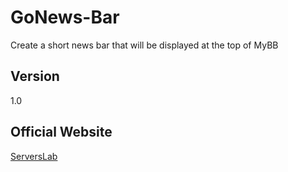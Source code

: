 # GoNews-Bar
Create a short news bar that will be displayed at the top of MyBB

## Version
1.0

## Official Website
[ServersLab](http://serverslab.net)
